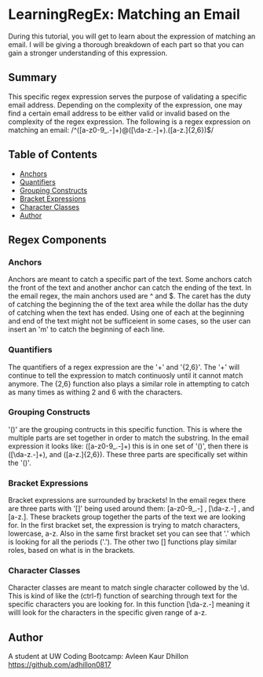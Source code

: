 # LearningRegEx: Matching an Email

During this tutorial, you will get to learn about the expression of matching an email. I will be giving a thorough breakdown of each part so that you can gain a stronger understanding of this expression. 

## Summary
This specific regex expression serves the purpose of validating a specific email address. Depending on the complexity of the expression, one may find a certain email address to be either valid or invalid based on the complexity of the regex expression. 
The following is a regex expression on matching an email:
/^([a-z0-9_\.-]+)@([\da-z\.-]+)\.([a-z\.]{2,6})$/

## Table of Contents

- [Anchors](#anchors)
- [Quantifiers](#quantifiers)
- [Grouping Constructs](#grouping-constructs)
- [Bracket Expressions](#bracket-expressions)
- [Character Classes](#character-classes)
- [Author](#author)


## Regex Components

### Anchors
Anchors are meant to catch a specific part of the text. Some anchors catch the front of the text and another anchor can catch the ending of the text. In the email regex, the main anchors used are ^ and $. The caret has the duty of catching the beginning the of the text area while the dollar has the duty of catching when the text has ended. Using one of each at the beginning and end of the text might not be sufficeient in some cases, so the user can insert an 'm' to catch the beginning of each line. 

### Quantifiers
The quantifiers of a regex expression are the '+' and '{2,6}'. The '+' will continue to tell the expression to match continuosly until it cannot match anymore. The {2,6} function also plays a similar role in attempting to catch as many times as withing 2 and 6 with the characters.

### Grouping Constructs
'()' are the grouping contructs in this specific function. This is where the multiple parts are set together in order to match the substring. In the email expression it looks like: ([a-z0-9_\.-]+) this is in one set of '()', then there is ([\da-z\.-]+), and ([a-z\.]{2,6}). These three parts are specifically set within the '()'.

### Bracket Expressions
Bracket expressions are surrounded by brackets! In the email regex there are three parts with '[]' being used around them: [a-z0-9_\.-] , [\da-z\.-] , and [a-z\.]. These brackets group together the parts of the text we are looking for. In the first bracket set, the expression is trying to match characters, lowercase, a-z. Also in the same first bracket set you can see that '\.' which is looking for all the periods ('.'). The other two [] functions play similar roles, based on what is in the brackets.

### Character Classes
Character classes are meant to match single character collowed by the \d. This is kind of like the (ctrl-f) function of searching through text for the specific characters you are looking for. In this function [\da-z\.-] meaning it willl look for the characters in the specific given range of a-z.

## Author
A student at UW Coding Bootcamp:
Avleen Kaur Dhillon
https://github.com/adhillon0817